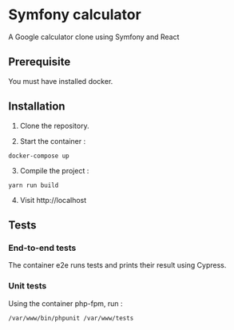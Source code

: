 # Symfony calculator
A Google calculator clone using Symfony and React

## Prerequisite

You must have installed docker.

## Installation

1. Clone the repository.

2. Start the container :
```
docker-compose up
```

3. Compile the project :
```
yarn run build
```

4. Visit http://localhost

## Tests

### End-to-end tests
The container e2e runs tests and prints their result using Cypress.

### Unit tests
Using the container php-fpm, run :
```
/var/www/bin/phpunit /var/www/tests
```
